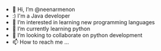 - 👋 Hi, I’m @neenarmenon
- :) I'm a Java developer
- 👀 I’m interested in learning new programming languages
- 🌱 I’m currently learning python
- 💞️ I’m looking to collaborate on python development
- 📫 How to reach me ...

<!---
neenarmenon/neenarmenon is a ✨ special ✨ repository because its `README.md` (this file) appears on your GitHub profile.
You can click the Preview link to take a look at your changes.
--->
